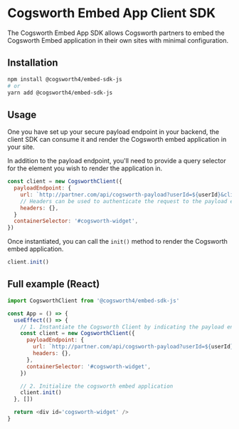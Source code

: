 # Cogsworth Embed App Client SDK

The Cogsworth Embed App SDK allows Cogsworth partners to embed the Cogsworth Embed application in their own sites with minimal configuration.

## Installation

```bash
npm install @cogsworth4/embed-sdk-js
# or
yarn add @cogsworth4/embed-sdk-js
```

## Usage

One you have set up your secure payload endpoint in your backend, the client SDK can consume it and render the Cogsworth embed application in your site.

In addition to the payload endpoint, you'll need to provide a query selector for the element you wish to render the application in.

```javascript
const client = new CogsworthClient({
  payloadEndpoint: {
    url: `http://partner.com/api/cogsworth-payload?userId=${userId}&clinicId=${clinicId}`,
    // Headers can be used to authenticate the request to the payload endpoint
    headers: {},
  }
  containerSelector: '#cogsworth-widget',
})
```

Once instantiated, you can call the `init()` method to render the Cogsworth embed application.

```javascript
client.init()
```

## Full example (React)

```javascript
import CogsworthClient from '@cogsworth4/embed-sdk-js'

const App = () => {
  useEffect(() => {
    // 1. Instantiate the Cogsworth Client by indicating the payload endpoint url and optional headers.
    const client = new CogsworthClient({
      payloadEndpoint: {
        url: `http://partner.com/api/cogsworth-payload?userId=${userId}&clinicId=${clinicId}`,
        headers: {},
      },
      containerSelector: '#cogsworth-widget',
    })

    // 2. Initialize the cogsworth embed application
    client.init()
  }, [])

  return <div id='cogsworth-widget' />
}
```
